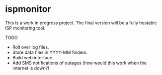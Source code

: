 # ispmonitor

This is a work in progress project. The final version will be a fully hostable ISP monitoring tool.

TODO
- Roll over log files.
- Store data files in YYYY-MM folders.
- Build web interface.
- Add SMS notifications of outages (how would this work when the internet is down?)